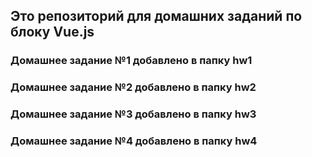  ## Это репозиторий для домашних заданий по блоку Vue.js

 ### Домашнее задание №1 добавлено в папку hw1
 ### Домашнее задание №2 добавлено в папку hw2
 ### Домашнее задание №3 добавлено в папку hw3
 ### Домашнее задание №4 добавлено в папку hw4
